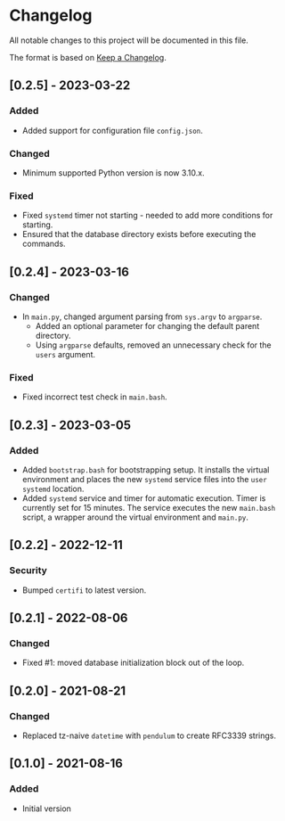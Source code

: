 # Changelog
All notable changes to this project will be documented in this file.

The format is based on [Keep a Changelog](https://keepachangelog.com/en/1.0.0/).

## [0.2.5] - 2023-03-22
### Added
- Added support for configuration file `config.json`.

### Changed
- Minimum supported Python version is now 3.10.x.

### Fixed
- Fixed `systemd` timer not starting - needed to add more conditions for starting.
- Ensured that the database directory exists before executing the commands.

## [0.2.4] - 2023-03-16
### Changed
- In `main.py`, changed argument parsing from `sys.argv` to `argparse`.
    - Added an optional parameter for changing the default parent directory.
    - Using `argparse` defaults, removed an unnecessary check for the `users` argument.

### Fixed
- Fixed incorrect test check in `main.bash`.

## [0.2.3] - 2023-03-05
### Added
- Added `bootstrap.bash` for bootstrapping setup. It installs the virtual environment and places the new `systemd` service files into the `user` `systemd` location.
- Added `systemd` service and timer for automatic execution. Timer is currently set for 15 minutes. The service executes the new `main.bash` script, a wrapper around the virtual environment and `main.py`.

## [0.2.2] - 2022-12-11
### Security
- Bumped `certifi` to latest version.

## [0.2.1] - 2022-08-06
### Changed
- Fixed #1: moved database initialization block out of the loop.

## [0.2.0] - 2021-08-21
### Changed
- Replaced tz-naive `datetime` with `pendulum` to create RFC3339 strings.

## [0.1.0] - 2021-08-16
### Added
- Initial version

